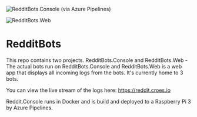 ![RedditBots.Console (via Azure Pipelines)](https://dev.azure.com/marcelcroes24/RedditBots/_apis/build/status/docker%20build)

![RedditBots.Web](https://github.com/Marcel0024/RedditBots/workflows/RedditBots.Web/badge.svg)


# RedditBots
This repo contains two projects. RedditBots.Console and RedditBots.Web - The actual bots run on RedditBots.Console and RedditBots.Web is a web app that displays all incoming logs from the bots. It's currently home to 3 bots.

You can view the live stream of the logs here: https://reddit.croes.io

Reddit.Console runs in Docker and is build and deployed to a Raspberry Pi 3 by Azure Pipelines.
